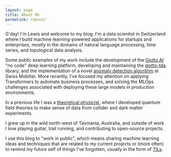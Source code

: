 ```yaml
---
layout: page
title: About Me
permalink: /about/
---
```


G'day! I'm Lewis and welcome to my blog. I'm a data scientist in Switzerland where I build machine learning-powered applications for startups and enterprises, mostly in the domains of natural language processing, time series, and topological data analysis.

Some public examples of my work include the development of the [Giotto AI](https://giotto.ai/) "no code" deep learning platform, developing and maintaining the [giotto-tda](https://towardsdatascience.com/getting-started-with-giotto-learn-a-python-library-for-topological-machine-learning-451d88d2c4bc) library, and the implementation of a novel [anomaly detection algorithm](https://drive.google.com/drive/folders/1kWpyWOLxUYXJIV7EbLgslzCZ3cmN2uCZ) at Swiss Mobiliar. More recently, I've focused my attention on applying Transformers to automate business processes, and solving the MLOps challenges associated with deploying these large models in production environments.

In a previous life I was a [theoretical physicist](https://scholar.google.com/citations?user=Hc6MI0QAAAAJ&hl=en), where I developed quantum field theories to make sense of data from collider and dark matter experiments.

I grew up in the wild north-west of Tasmania, Australia, and outside of work I love playing guitar, trail running, and contributing to open-source projects.

I use this blog to "work in public", which means sharing machine learning ideas and techniques that are related to my current projects or (more often) to remind my future self of things I've forgotten, usually in the form of [TILs](https://lewtun.github.io/blog/categories/#til).